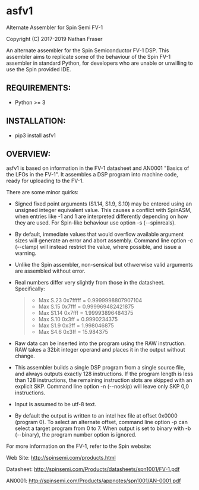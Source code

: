 asfv1
=====

Alternate Assembler for Spin Semi FV-1

Copyright (C) 2017-2019 Nathan Fraser

An alternate assembler for the Spin Semiconductor FV-1 DSP. This
assembler aims to replicate some of the behaviour of the Spin FV-1
assembler in standard Python, for developers who are unable or unwilling
to use the Spin provided IDE.

REQUIREMENTS:
-------------

- Python \>= 3

INSTALLATION:
-------------

- pip3 install asfv1

OVERVIEW:
---------

asfv1 is based on information in the FV-1 datasheet and AN0001 "Basics
of the LFOs in the FV-1". It assembles a DSP program into machine code,
ready for uploading to the FV-1.

There are some minor quirks:

- Signed fixed point arguments (S1.14, S1.9, S.10) may be entered
  using an unsigned integer equivalent value. This causes a conflict
  with SpinASM, when entries like -1 and 1 are interpreted
  differently depending on how they are used. For Spin-like
  behaviour use option -s (--spinreals).

- By default, immediate values that would overflow available
  argument sizes will generate an error and abort assembly. Command
  line option -c (--clamp) will instead restrict the value, where
  possible, and issue a warning.

- Unlike the Spin assembler, non-sensical but othwerwise valid
  arguments are assembled without error.

- Real numbers differ very slightly from those in the datasheet.
  Specifically:

  > * Max S.23 0x7fffff = 0.9999998807907104
  > * Max S.15 0x7fff = 0.999969482421875
  > * Max S1.14 0x7fff = 1.99993896484375
  > * Max S.10 0x3ff = 0.9990234375
  > * Max S1.9 0x3ff = 1.998046875
  > * Max S4.6 0x3ff = 15.984375

- Raw data can be inserted into the program using the RAW
  instruction. RAW takes a 32bit integer operand and places it in
  the output without change.

- This assembler builds a single DSP program from a single source
  file, and always outputs exactly 128 instructions. If the program
  length is less than 128 instructions, the remaining instruction
  slots are skipped with an explicit SKP. Command line option -n
  (--noskip) will leave only SKP 0,0 instructions.

- Input is assumed to be utf-8 text.

- By default the output is written to an intel hex file at offset
  0x0000 (program 0). To select an alternate offset, command line
  option -p can select a target program from 0 to 7. When output is
  set to binary with -b (--binary), the program number option is
  ignored.

For more information on the FV-1, refer to the Spin website:

Web Site: <http://spinsemi.com/products.html>

Datasheet: <http://spinsemi.com/Products/datasheets/spn1001/FV-1.pdf>

AN0001: <http://spinsemi.com/Products/appnotes/spn1001/AN-0001.pdf>
